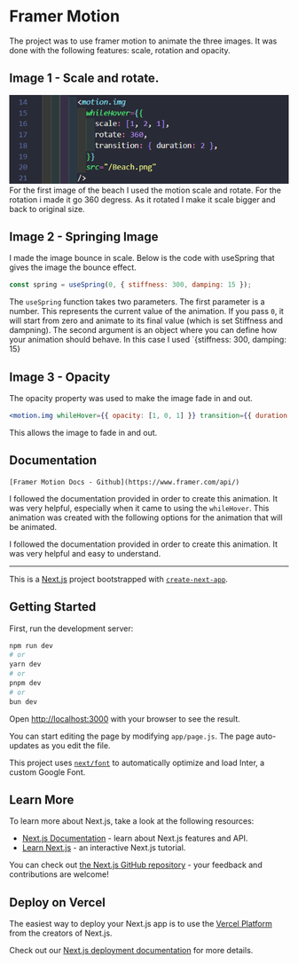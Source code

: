 # Framer Motion

The project was to use framer motion to animate the three images. It was done with the following features: scale, rotation and opacity.

## Image 1 - Scale and rotate.

![alt text](image-1.png)
For the first image of the beach I used the motion scale and rotate. For the rotation i made it go 360 degress. As it rotated I make it scale bigger and back to original size.

## Image 2 - Springing Image

I made the image bounce in scale. Below is the code with useSpring that gives the image the bounce effect.

```jsx
const spring = useSpring(0, { stiffness: 300, damping: 15 });
```

The `useSpring` function takes two parameters. The first parameter is a number. This represents the current value of the animation. If you pass `0`, it will start from zero and animate to its final value (which is set Stiffness and dampning). The second argument is an object where you can define how your animation should behave. In this case I used `{stiffness: 300, damping: 15}

## Image 3 - Opacity

The opacity property was used to make the image fade in and out.

```jsx
<motion.img whileHover={{ opacity: [1, 0, 1] }} transition={{ duration: 1 }} />
```

This allows the image to fade in and out.

## Documentation

    [Framer Motion Docs - Github](https://www.framer.com/api/)

I followed the documentation provided in order to create this animation. It was very helpful, especially when it came to using the `whileHover`. This animation was created with the following options for the animation that will be animated.

I followed the documentation provided in order to create this animation. It was very helpful and easy to understand.

---

This is a [Next.js](https://nextjs.org/) project bootstrapped with [`create-next-app`](https://github.com/vercel/next.js/tree/canary/packages/create-next-app).

## Getting Started

First, run the development server:

```bash
npm run dev
# or
yarn dev
# or
pnpm dev
# or
bun dev
```

Open [http://localhost:3000](http://localhost:3000) with your browser to see the result.

You can start editing the page by modifying `app/page.js`. The page auto-updates as you edit the file.

This project uses [`next/font`](https://nextjs.org/docs/basic-features/font-optimization) to automatically optimize and load Inter, a custom Google Font.

## Learn More

To learn more about Next.js, take a look at the following resources:

- [Next.js Documentation](https://nextjs.org/docs) - learn about Next.js features and API.
- [Learn Next.js](https://nextjs.org/learn) - an interactive Next.js tutorial.

You can check out [the Next.js GitHub repository](https://github.com/vercel/next.js/) - your feedback and contributions are welcome!

## Deploy on Vercel

The easiest way to deploy your Next.js app is to use the [Vercel Platform](https://vercel.com/new?utm_medium=default-template&filter=next.js&utm_source=create-next-app&utm_campaign=create-next-app-readme) from the creators of Next.js.

Check out our [Next.js deployment documentation](https://nextjs.org/docs/deployment) for more details.
